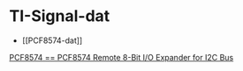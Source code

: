 
# TI-Signal-dat


- [[PCF8574-dat]]

[PCF8574 == PCF8574 Remote 8-Bit I/O Expander for I2C Bus](https://www.ti.com/lit/ds/symlink/pcf8574.pdf)
